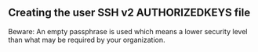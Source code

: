 Creating the user SSH v2 AUTHORIZEDKEYS file
--------------------------------------------

Beware: An empty passphrase is used which means a lower security level
than what may be required by your organization.

